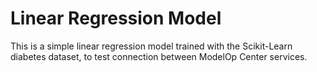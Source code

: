 # Linear Regression Model

This is a simple linear regression model trained with the Scikit-Learn diabetes dataset, to test connection between ModelOp Center services.
